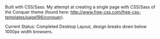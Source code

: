 Built with CSS/Sass. My attempt at creating a single page with CSS/Sass of the Conquer theme (found here: http://www.free-css.com/free-css-templates/page196/conquer).

Current Status: Completed Desktop Layout, design breaks down below 1000px width browsers. 